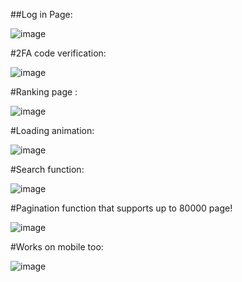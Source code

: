 ##Log in Page:

![image](https://github.com/user-attachments/assets/571c04ae-2f20-4e92-a66c-b9b34d1d5944)

#2FA code verification:

![image](https://github.com/user-attachments/assets/b338df94-611c-4659-95dd-a383c84ab660)

#Ranking page :

![image](https://github.com/user-attachments/assets/f7f9a15d-7236-42f3-9b10-4e5b01f6f0a6)

#Loading animation:

![image](https://github.com/user-attachments/assets/499c9980-cd44-4ba9-a2ff-460c134e9366)

#Search function:

![image](https://github.com/user-attachments/assets/97a646f1-ef6c-4499-a1fd-415dc955f40a)

#Pagination function that supports up to 80000 page!

![image](https://github.com/user-attachments/assets/7e1331a8-a784-4361-99d2-a7db99fcb998)

#Works on mobile too:

![image](https://github.com/user-attachments/assets/cf6734dc-c0d1-44e8-9f7b-b67146292bd0)

